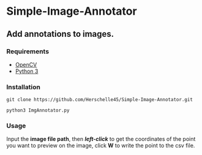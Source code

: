 # Simple-Image-Annotator
## Add annotations to images. 

### Requirements
* [OpenCV](https://opencv.org/)
* [Python 3](https://www.python.org/) 

### Installation 
```
git clone https://github.com/Herschelle45/Simple-Image-Annotator.git

python3 ImgAnnotator.py 
```

### Usage 
  Input the **image file path**, then **_left-click_** to get the coordinates of the point you want to preview on the image, click **W** to write the point to the csv file. 
